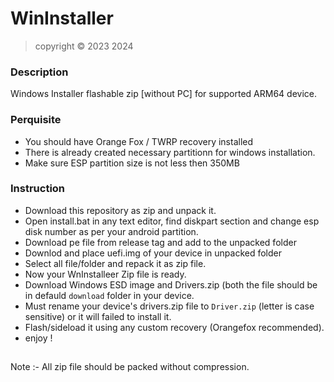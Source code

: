 # WinInstaller
> copyright © 2023 2024
### Description
Windows Installer flashable zip [without PC] for supported ARM64 device.

### Perquisite 
- You should have Orange Fox / TWRP recovery installed
- There is already created necessary partitionn for windows installation.
- Make sure ESP partition size is not less then 350MB

### Instruction
- Download this repository as zip and unpack it. 
- Open install.bat in any text editor, find diskpart section and change esp disk number as per your android partition.
- Download pe file from release tag and add to the unpacked folder
- Downlod and place uefi.img of your device in unpacked folder
- Select all file/folder and repack it as zip file.
- Now your WnInstalleer Zip file is ready.
- Download Windows ESD image and Drivers.zip (both the file should be in defauld `download` folder in your device.
- Must rename your device's drivers.zip file to `Driver.zip` (letter is case sensitive) or it will failed to install it.  
- Flash/sideload it using any custom recovery (Orangefox recommended).
- enjoy !
##
Note :- All zip file should be packed without compression.
